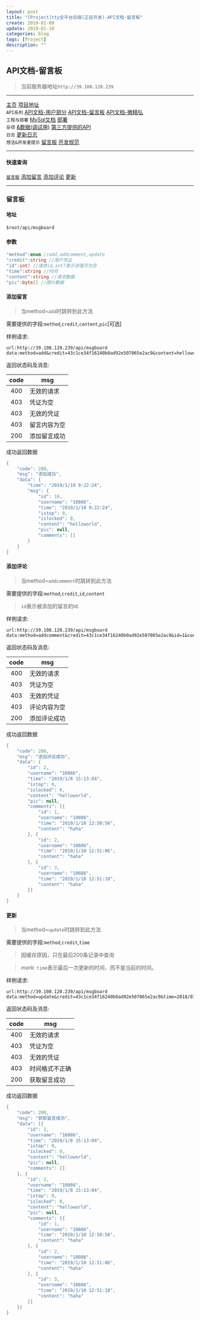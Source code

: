 ```yaml
---
layout: post
title: "[Project]tty全平台后端(正在开发)-API文档-留言板"
create: 2019-01-09
update: 2019-01-10
categories: blog
tags: [Project]
description: ""
---
```


## API文档-留言板

> 当前服务器地址`http://39.108.120.239`

-------

[主页](https://h1542462994.github.io/blog/2018/12/23/aspserver-index/)    [项目地址](https://github.com/TropicalTeamYard/tty.platform.aspserver)<br/>
`API系列` [API文档-用户部分](https://h1542462994.github.io/blog/2018/12/23/aspserver-api-user/)  [API文档-留言板](https://h1542462994.github.io/blog/2019/01/09/aspserver-api-msgboard/)   [API文档-微精弘](https://h1542462994.github.io/blog/2019/01/09/aspserver-api-wejh/)<br/>
`工程与部署` [MySql文档](https://h1542462994.github.io/blog/2018/12/23/aspserver-mysql/)  [部署](https://h1542462994.github.io/blog/2018/12/23/aspserver-deploy/)<br/>
`杂项` [&数据(调试用)](https://h1542462994.github.io/blog/2018/12/23/aspserver-data/)    [第三方提供的API](https://h1542462994.github.io/blog/2018/12/23/aspserver-providedapi/)<br/>
`日志` [更新日志](https://h1542462994.github.io/blog/2019/01/09/aspserver-updatelog/)<br/>
`想法&开发者提示` [留言板](https://h1542462994.github.io/blog/2019/01/03/aspserver-msgboard/)    [开发规范](https://h1542462994.github.io/blog/2019/01/11/aspserver-regular/)  

-------

#### 快速查询

[`留言板`](https://h1542462994.github.io/blog/2019/01/09/aspserver-api-msgboard/#留言板)  [添加留言](https://h1542462994.github.io/blog/2019/01/09/aspserver-api-msgboard/#添加留言)    [添加评论](#添加评论)  [更新](#更新)

-------

### 留言板

#### 地址

```
$root/api/msgboard
```

#### 参数
```csharp
"method":enum //add,addcomment,update
"credit":string //用户凭证
"id":int? //请求id,int?表示该值可为空
"time":string //时间
"content":string //请求数据
"pic":byte[] //图片数据
```

#### 添加留言

> 当method=`add`时跳转到此方法

需要提供的字段:`method`,`credit`,`content`,`pic`[可选]

样例请求:
```
url:http://39.108.120.239/api/msgboard
data:method=add&credit=43c1ce34f16240b0ad92e507065e2ac9&content=helloworld
```
返回状态码及消息:

| code | msg |
| :---: | --- |
| 400 | 无效的请求 |
| 403 | 凭证为空 |
| 403 | 无效的凭证 |
| 403 | 留言内容为空 |
| 200 | 添加留言成功 |

成功返回数据

```csharp
{
	"code": 200,
	"msg": "添加成功",
	"data": {
		"time": "2019/1/10 9:22:24",
		"msg": {
			"id": 16,
			"username": "10086",
			"time": "2019/1/10 9:22:24",
			"istop": 0,
			"islocked": 0,
			"content": "helloworld",
			"pic": null,
			"comments": []
		}
	}
}
```

#### 添加评论

> 当method=`addcomment`时跳转到此方法

需要提供的字段:`method`,`credit`,`id`,`content`

> `id`表示被添加的留言的id.

样例请求:
```
url:http://39.108.120.239/api/msgboard
data:method=addcomment&credit=43c1ce34f16240b0ad92e507065e2ac9&id=1&content=haha
```
返回状态码及消息:

| code | msg |
| :---: | --- |
| 400 | 无效的请求 |
| 403 | 凭证为空 |
| 403 | 无效的凭证 |
| 403 | 评论内容为空 |
| 200 | 添加评论成功 |

成功返回数据

```csharp
{
	"code": 200,
	"msg": "添加评论成功",
	"data": {
		"id": 2,
		"username": "10086",
		"time": "2019/1/8 15:13:04",
		"istop": 0,
		"islocked": 0,
		"content": "helloworld",
		"pic": null,
		"comments": [{
			"id": 1,
			"username": "10086",
			"time": "2019/1/10 12:50:56",
			"content": "haha"
		}, {
			"id": 2,
			"username": "10086",
			"time": "2019/1/10 12:51:06",
			"content": "haha"
		}, {
			"id": 3,
			"username": "10086",
			"time": "2019/1/10 12:51:18",
			"content": "haha"
		}]
	}
}
```

#### 更新

> 当method=`update`时跳转到此方法

需要提供的字段:`method`,`credit`,`time`

> 因缓存原因，只在最后200条记录中查询

> *mark:* `time`表示最后一次更新的时间，而不是当前的时间。

样例请求:

```
url:http://39.108.120.239/api/msgboard
data:method=update&credit=43c1ce34f16240b0ad92e507065e2ac9&time=2018/07/07%2014:00:00
```

返回状态码及消息:

| code | msg |
| :---: | --- |
| 400 | 无效的请求 |
| 403 | 凭证为空 |
| 403 | 无效的凭证 |
| 403 | 时间格式不正确 |
| 200 | 获取留言成功 |

成功返回数据

```csharp
{
	"code": 200,
	"msg": "获取留言成功",
	"data": [{
		"id": 2,
		"username": "10086",
		"time": "2019/1/8 15:13:04",
		"istop": 0,
		"islocked": 0,
		"content": "helloworld",
		"pic": null,
		"comments": []
	}, {
		"id": 2,
		"username": "10086",
		"time": "2019/1/8 15:13:04",
		"istop": 0,
		"islocked": 0,
		"content": "helloworld",
		"pic": null,
		"comments": [{
			"id": 1,
			"username": "10086",
			"time": "2019/1/10 12:50:56",
			"content": "haha"
		}, {
			"id": 2,
			"username": "10086",
			"time": "2019/1/10 12:51:06",
			"content": "haha"
		}, {
			"id": 3,
			"username": "10086",
			"time": "2019/1/10 12:51:18",
			"content": "haha"
		}]
	}]
}
```